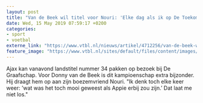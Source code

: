 ```yaml
---
layout: post
title: "Van de Beek wil titel voor Nouri: 'Elke dag als ik op De Toekomst loop, dan mis ik hem'"
date: Wed, 15 May 2019 07:59:17 +0200
categories: 
- sport 
- voetbal 
externe_link: "https://www.vtbl.nl/nieuws/artikel/4712256/van-de-beek-wil-titel-voor-nouri-elke-dag-als-ik-op-de-toekomst-loop-dan-mis"
feature_image: "https://www.vtbl.nl/sites/default/files/content/images/2019/05/15/Copyright-ProShots-1442120.jpg"
---
```


Ajax kan vanavond landstitel nummer 34 pakken op bezoek bij De Graafschap. Voor Donny van de Beek is dit kampioenschap extra bijzonder. Hij draagt hem op aan zijn boezemvriend Nouri.  "Ik denk toch elke keer weer: ’wat was het toch mooi geweest als Appie erbij zou zijn.’ Dat laat me niet los."
